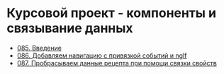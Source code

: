 # Курсовой проект - компоненты и связывание данных

- [085. Введение](./085.%20Introduction)
- [086. Добавляем навигацию с привязкой событий и ngIf](./086.%20Adding%20Navigation%20with%20Event%20Binding%20and%20ngIf)
- [087. Пробрасываем данные рецепта при помощи связки свойств](./087.%20Passing%20Recipe%20Data%20with%20Property%20Binding)
